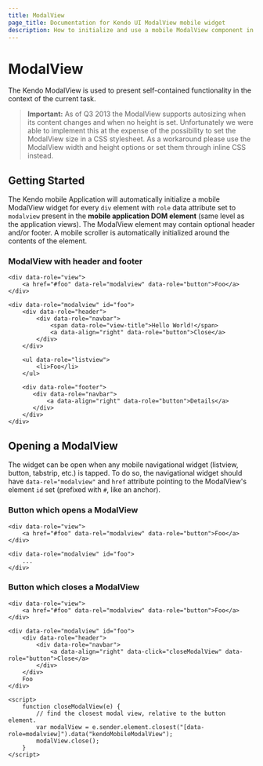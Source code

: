 ```yaml
---
title: ModalView
page_title: Documentation for Kendo UI ModalView mobile widget
description: How to initialize and use a mobile ModalView component in Kendo UI Mobile framework. Quick steps that help you open the ModalView with any mobile navigation widget.
---
```


# ModalView

The Kendo ModalView is used to present self-contained functionality in the context of the current task.

> **Important:** As of Q3 2013 the ModalView supports autosizing when its content changes and when no height is set. Unfortunately we were able to implement this at the expense of the possibility to set the ModalView
size in a CSS stylesheet. As a workaround please use the ModalView width and height options or set them through inline CSS instead.

## Getting Started

The Kendo mobile Application will automatically initialize a mobile ModalView widget for every `div` element with `role` data attribute set to `modalview` present in the **mobile application DOM element** (same level as the application views).
The ModalView element may contain optional header and/or footer. A mobile scroller is automatically initialized around the contents of the element.

### ModalView with header and footer

    <div data-role="view">
        <a href="#foo" data-rel="modalview" data-role="button">Foo</a>
    </div>

    <div data-role="modalview" id="foo">
        <div data-role="header">
            <div data-role="navbar">
                <span data-role="view-title">Hello World!</span>
                <a data-align="right" data-role="button">Close</a>
            </div>
        </div>

        <ul data-role="listview">
            <li>Foo</li>
        </ul>

        <div data-role="footer">
           <div data-role="navbar">
               <a data-align="right" data-role="button">Details</a>
           </div>
        </div>
    </div>

## Opening a ModalView

The widget can be open when any mobile navigational widget (listview, button, tabstrip, etc.) is tapped.
To do so, the navigational widget should have `data-rel="modalview"` and `href` attribute pointing to the ModalView's element `id` set (prefixed with `#`, like an anchor).

### Button which opens a ModalView

    <div data-role="view">
        <a href="#foo" data-rel="modalview" data-role="button">Foo</a>
    </div>

    <div data-role="modalview" id="foo">
        ...
    </div>

### Button which closes a ModalView

    <div data-role="view">
        <a href="#foo" data-rel="modalview" data-role="button">Foo</a>
    </div>

    <div data-role="modalview" id="foo">
        <div data-role="header">
            <div data-role="navbar">
                <a data-align="right" data-click="closeModalView" data-role="button">Close</a>
            </div>
        </div>
        Foo
    </div>

    <script>
        function closeModalView(e) {
            // find the closest modal view, relative to the button element.
            var modalView = e.sender.element.closest("[data-role=modalview]").data("kendoMobileModalView");
            modalView.close();
        }
    </script>

